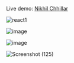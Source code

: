 

Live demo: [Nikhil Chhillar](https://portfolio-x-seven.vercel.app/)

![react1](https://user-images.githubusercontent.com/90024300/232826590-33c8244d-d76d-4785-88b3-762d47e0c847.png)

![image](https://user-images.githubusercontent.com/90024300/235734574-2ecfdc5e-41f6-4745-a7f1-93b6798b1218.png)

![image](https://user-images.githubusercontent.com/90024300/235734621-c230c0b6-89de-46fc-b29d-4b5bd88a52b1.png)

![Screenshot (125)](https://user-images.githubusercontent.com/90024300/236633528-24036bc8-3f35-4e23-9bbc-5ecbe794dbf7.png)



